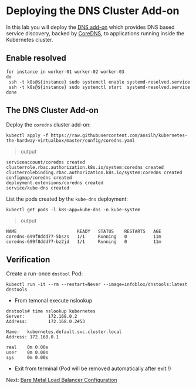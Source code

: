 # Deploying the DNS Cluster Add-on

In this lab you will deploy the [DNS add-on](https://kubernetes.io/docs/concepts/services-networking/dns-pod-service/) which provides DNS based service discovery, backed by [CoreDNS](https://coredns.io/), to applications running inside the Kubernetes cluster.

## Enable resolved 
```
for instance in worker-01 worker-02 worker-03
do 
 ssh -t k8s@${instance} sudo systemctl enable systemd-resolved.service
 ssh -t k8s@${instance} sudo systemctl start  systemd-resolved.service
done
```
## The DNS Cluster Add-on

Deploy the `coredns` cluster add-on:

```
kubectl apply -f https://raw.githubusercontent.com/ansilh/kubernetes-the-hardway-virtualbox/master/config/coredns.yaml
```

> output

```
serviceaccount/coredns created
clusterrole.rbac.authorization.k8s.io/system:coredns created
clusterrolebinding.rbac.authorization.k8s.io/system:coredns created
configmap/coredns created
deployment.extensions/coredns created
service/kube-dns created
```

List the pods created by the `kube-dns` deployment:

```
kubectl get pods -l k8s-app=kube-dns -n kube-system
```

> output

```
NAME                       READY   STATUS    RESTARTS   AGE
coredns-699f8ddd77-5bszs   1/1     Running   0          11m
coredns-699f8ddd77-bz2jd   1/1     Running   0          11m
```

## Verification

Create a run-once `dnstool` Pod:

```
kubectl run -it --rm --restart=Never --image=infoblox/dnstools:latest dnstools
```
- From temonal execute nslookup
```
dnstools# time nslookup kubernetes
Server:         172.168.0.2
Address:        172.168.0.2#53

Name:   kubernetes.default.svc.cluster.local
Address: 172.168.0.1

real    0m 0.00s
user    0m 0.00s
sys     0m 0.00s
```
- Exit from terminal (Pod will be removed automatically after exit.!)

Next: [Bare Metal Load Balancer Configuration](13.Load-Balancer.md)
